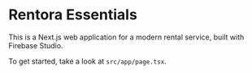 # Rentora Essentials

This is a Next.js web application for a modern rental service, built with Firebase Studio.

To get started, take a look at `src/app/page.tsx`.
